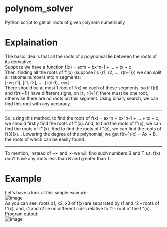 # polynom_solver
Python script to get all roots of given polynom numerically

# Explaination
The basic idea is that all the roots of a polynomial lie between the roots of its derivative.<br>
Suppose we have a function f(x) = ax^n + bx^n-1 + ... + tx + c <br>
Then, finding all the roots of f'(x) (suppose i's {r1, r2, ..., r(n-1)}) we can split all rational numbers into n segments:<br>
[-∞; r1], [r1, r2], ..., [r(n-1), +∞] <br>
There should be at most 1 root of f(x) on each of these segments, so if f(ri) and f(r(i+1)) have different signs, on [ri, r(i+1)] there must be one root, otherwise there are no roots on this segment. Using binary search, we can find this root with any accuracy. <br>
<hr>
So, using this method, to find the roots of f(x) = ax^n + bx^n-1 + ... + tx + c, we should firstly find the roots of f'(x). And, to find the roots of f'(x), we can find the roots of f''(x). And to find the roots of f''(x), we can find the roots of f(3)(x)... Lowering the degree of the polynomial, we get f(n-1)(x) = Ax + B, the roots of which can be easily found.
<hr>
To mention, instead of -∞ and ∞ we will find such numbers B and T s.t. f(x) don't have any roots less than B and greater than T.

# Example
Let's have a look at this simple example: <br>
![image](https://user-images.githubusercontent.com/99137907/178109096-8c67eac4-b440-4273-a106-353637a54f23.png) <br>
As you can see, roots x1, x2, x3 of f(x) are separated by r1 and r2 - roots of f'(x), and, r1 and r2 lie on different sides relative to t1 - root of the f''(x).<br>
Program output:<br>
![image](https://user-images.githubusercontent.com/99137907/178110410-fedb616b-907a-43e2-8942-6a8ed4848f48.png)
